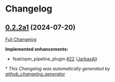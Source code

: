 # Changelog

## [0.2.2a1](https://github.com/OpenVoiceOS/padacioso/tree/0.2.2a1) (2024-07-20)

[Full Changelog](https://github.com/OpenVoiceOS/padacioso/compare/V0.2.1...0.2.2a1)

**Implemented enhancements:**

- feat/opm\_pipeline\_plugin [\#22](https://github.com/OpenVoiceOS/padacioso/pull/22) ([JarbasAl](https://github.com/JarbasAl))



\* *This Changelog was automatically generated by [github_changelog_generator](https://github.com/github-changelog-generator/github-changelog-generator)*
